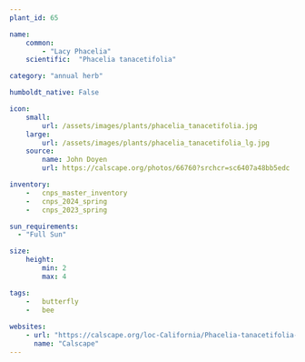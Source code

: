 ```yaml
---
plant_id: 65

name: 
    common:  
        - "Lacy Phacelia"   
    scientific:  "Phacelia tanacetifolia"  

category: "annual herb"

humboldt_native: False

icon: 
    small: 
        url: /assets/images/plants/phacelia_tanacetifolia.jpg 
    large: 
        url: /assets/images/plants/phacelia_tanacetifolia_lg.jpg 
    source: 
        name: John Doyen
        url: https://calscape.org/photos/66760?srchcr=sc6407a48bb5edc 

inventory: 
    -   cnps_master_inventory
    -   cnps_2024_spring
    -   cnps_2023_spring

sun_requirements:
  - "Full Sun"

size:
    height: 
        min: 2
        max: 4

tags:
    -   butterfly
    -   bee
 
websites:
    - url: "https://calscape.org/loc-California/Phacelia-tanacetifolia-(Lacy-Phacelia)"
      name: "Calscape"
---
```

